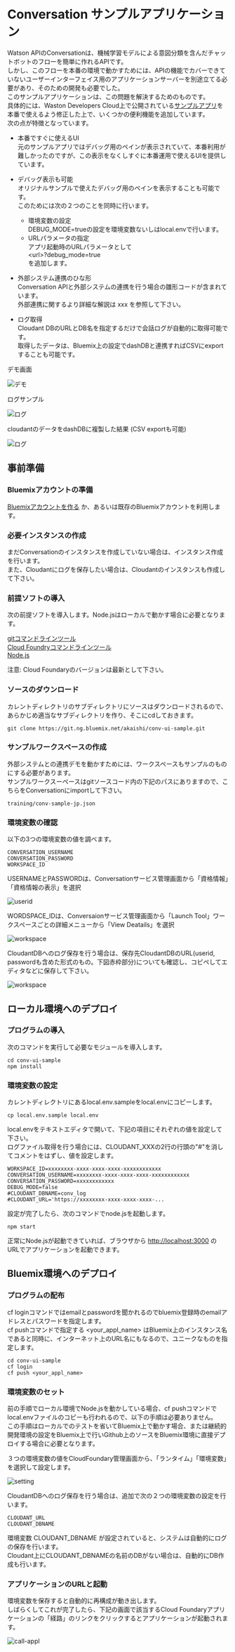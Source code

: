 # Conversation サンプルアプリケーション
Watson APIのConversationは、機械学習モデルによる意図分類を含んだチャットボットのフローを簡単に作れるAPIです。  
しかし、このフローを本番の環境で動かすためには、APIの機能でカバーできていないユーザーインターフェイス用のアプリケーションサーバーを別途立てる必要があり、そのための開発も必要でした。  
このサンプルアプリケーションは、この問題を解決するためのものです。  
具体的には、Waston Developers Cloud上で公開されている[サンプルアプリ][conv_simple]を本番で使えるよう修正した上で、いくつかの便利機能を追加しています。  
次の点が特徴となっています。  
  
- 本番ですぐに使えるUI  
元のサンプルアプリではデバッグ用のペインが表示されていて、本番利用が難しかったのですが、この表示をなくしすぐに本番運用で使えるUIを提供しています。   

- デバッグ表示も可能  
オリジナルサンプルで使えたデバッグ用のペインを表示することも可能です。  
このためには次の２つのことを同時に行います。
  - 環境変数の設定  
    DEBUG_MODE=trueの設定を環境変数ないしはlocal.envで行います。
  - URLパラメータの指定  
    アプリ起動時のURLパラメータとして  
    \<url\>?debug\_mode=true  
   を追加します。
   
- 外部システム連携のひな形  
Conversation APIと外部システムの連携を行う場合の雛形コードが含まれています。  
外部連携に関するより詳細な解説は xxx を参照して下さい。

- ログ取得  
Cloudant DBのURLとDB名を指定するだけで会話ログが自動的に取得可能です。  
取得したデータは、Bluemix上の設定でdashDBと連携すればCSVにexportすることも可能です。


デモ画面  
  
![デモ](readme_images/conv-demo.gif)
  
ログサンプル  
  
![ログ](readme_images/conv-log.png)  

cloudantのデータをdashDBに複製した結果 (CSV exportも可能)  

![ログ](readme_images/dashDB.png)  
  
  
## 事前準備

### Bluemixアカウントの準備
   [Bluemixアカウントを作る][sign_up] か、あるいは既存のBluemixアカウントを利用します。

### 必要インスタンスの作成
まだConversationのインスタンスを作成していない場合は、インスタンス作成を行います。  
また、Cloudantにログを保存したい場合は、Cloudantのインスタンスも作成して下さい。  
 
### 前提ソフトの導入
 次の前提ソフトを導入します。Node.jsはローカルで動かす場合に必要となります。 
   
  [gitコマンドラインツール][git]   
  [Cloud Foundryコマンドラインツール][cloud_foundry]  
  [Node.js][node_js] 

  注意: Cloud Foundaryのバージョンは最新として下さい。

### ソースのダウンロード
カレントディレクトリのサブディレクトリにソースはダウンロードされるので、あらかじめ適当なサブディレクトリを作り、そこにcdしておきます。

```
git clone https://git.ng.bluemix.net/akaishi/conv-ui-sample.git
```

### サンプルワークスペースの作成
外部システムとの連携デモを動かすためには、ワークスペースもサンプルのものにする必要があります。  
サンプルワークスーペースはgitソースコード内の下記のパスにありますので、こちらをConversationにimportして下さい。

```
training/conv-sample-jp.json
```

### 環境変数の確認
以下の3つの環境変数の値を調べます。

```  
CONVERSATION_USERNAME  
CONVERSATION_PASSWORD  
WORKSPACE_ID  
```  
  
USERNAMEとPASSWORDは、Conversationサービス管理画面から「資格情報」「資格情報の表示」を選択  
  
  
![userid](readme_images/conv-userid.png)  
  
  
WORDSPACE_IDは、Conversaionサービス管理画面から「Launch Tool」ワークスペースごとの詳細メニューから「View Deatails」を選択  
  
  
![workspace](readme_images/conv-workspaceid.png)  

    
CloudantDBへのログ保存を行う場合は、保存先CloudantDBのURL(userid, passwordも含めた形式のもの。下図赤枠部分)についても確認し、コピペしてエディタなどに保存して下さい。

![workspace](readme_images/cloudant.png)  
  

## ローカル環境へのデプロイ

### プログラムの導入

次のコマンドを実行して必要なモジュールを導入します。

```
cd conv-ui-sample
npm install
```

### 環境変数の設定

カレントディレクトリにあるlocal.env.sampleをlocal.envにコピーします。  
  
```
cp local.env.sample local.env
```
  
local.envをテキストエディタで開いて、下記の項目にそれぞれの値を設定して下さい。  
ログファイル取得を行う場合には、CLOUDANT_XXXの2行の行頭の"#"を消してコメントをはずし、値を設定します。  

```          
WORKSPACE_ID=xxxxxxxx-xxxx-xxxx-xxxx-xxxxxxxxxxxx
CONVERSATION_USERNAME=xxxxxxxx-xxxx-xxxx-xxxx-xxxxxxxxxxxx
CONVERSATION_PASSWORD=xxxxxxxxxxxx
DEBUG_MODE=false
#CLOUDANT_DBNAME=conv_log
#CLOUDANT_URL='https://xxxxxxxx-xxxx-xxxx-xxxx-...
```    
      
設定が完了したら、次のコマンドでnode.jsを起動します。
  
```
npm start
```

正常にNode.jsが起動できていれば、ブラウザから [http://localhost:3000][local_url] のURLでアプリケーションを起動できます。
  
## Bluemix環境へのデプロイ

### プログラムの配布

cf loginコマンドではemailとpasswordを聞かれるのでbluemix登録時のemailアドレスとパスワードを指定します。   
cf pushコマンドで指定する \<your\_appl\_name\> はBluemix上のインスタンス名であると同時に、インターネット上のURL名にもなるので、ユニークなものを指定します。  

```
cd conv-ui-sample
cf login
cf push <your_appl_name>
```
  
### 環境変数のセット
前の手順でローカル環境でNode.jsを動かしている場合、cf pushコマンドでlocal.envファイルのコピーも行われるので、以下の手順は必要ありません。  
この手順はローカルでのテストを省いてBluemix上で動かす場合、または継続的開発環境の設定をBluemix上で行いGithub上のソースをBluemix環境に直接デプロイする場合に必要となります。 
  
３つの環境変数の値をCloudFoundary管理画面から、「ランタイム」「環境変数」を選択して設定します。  
  
    
![setting](readme_images/env-settings.png)  
  
  
CloudantDBへのログ保存を行う場合は、追加で次の２つの環境変数の設定を行います。

```
CLOUDANT_URL  
CLOUDANT_DBNAME  
```
    
環境変数 CLOUDANT\_DBNAME が設定されていると、システムは自動的にログの保存を行います。  
Cloudant上にCLOUDANT\_DBNAMEの名前のDBがない場合は、自動的にDB作成も行います。   

### アプリケーションのURLと起動
環境変数を保存すると自動的に再構成が動き出します。  
しばらくしてこれが完了したら、下記の画面で該当するCloud Foundaryアプリケーションの「経路」のリンクをクリックするとアプリケーションが起動されます。  
  
![call-appl](readme_images/call-appl.png)
  
[conv_simple]: https://github.com/watson-developer-cloud/conversation-simple  
[node_js]: https://nodejs.org/#download
[cloud_foundry]: https://github.com/cloudfoundry/cli#downloads
[git]: https://git-scm.com/downloads
[npm_link]: https://www.npmjs.com/
[sign_up]: https://bluemix.net/registration
[demo]: https://git.ng.bluemix.net/akaishi/conv-ui-sample/blob/master/readme_images/conv-sample2.gif
[local_url]: http://localhost:3000